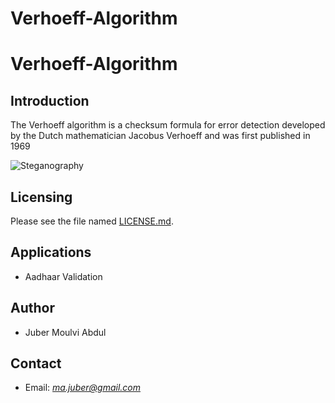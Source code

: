 # Verhoeff-Algorithm
**Verhoeff-Algorithm**
========================

Introduction
------------------------
The Verhoeff algorithm is a checksum formula for error detection developed by the Dutch mathematician Jacobus Verhoeff and was first published in 1969  

![Steganography](steganography.jpg)  

Licensing
------------------------
Please see the file named [LICENSE.md](LICENSE.md).

Applications
------------------------
* Aadhaar Validation

Author
------------------------
* Juber Moulvi Abdul 


Contact
------------------------
* Email: [*ma.juber@gmail.com*](mailto:ma.juber@gmail.com)

